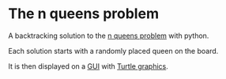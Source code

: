 # The n queens problem

A backtracking solution to the [n queens problem](https://en.wikipedia.org/wiki/Eight_queens_puzzle "8 queens example") with python.

Each solution starts with a randomly placed queen on the board.

It is then displayed on a [GUI](https://en.wikipedia.org/wiki/Graphical_user_interface "Wikipedia") with [Turtle graphics](https://docs.python.org/3/library/turtle.html).
